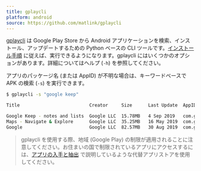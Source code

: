 ```yaml
---
title: gplaycli
platform: android
source: https://github.com/matlink/gplaycli
---
```


[gplaycli](https://github.com/matlink/gplaycli "gplaycli") は Google Play Store から Android アプリケーションを検索、インストール、アップデートするための Python ベースの CLI ツールです。[インストール手順](https://github.com/matlink/gplaycli#installation "gplaycli Installation") に従えば、実行できるようになります。gplaycli にはいくつかのオプションがあります。詳細についてはヘルプ (`-h`) を参照してください。

アプリのパッケージ名 (または AppID) が不明な場合は、キーワードベースで APK の検索 (`-s`) を実行できます。

```bash
$ gplaycli -s "google keep"

Title                          Creator     Size      Last Update  AppID                                    Version

Google Keep - notes and lists  Google LLC  15.78MB   4 Sep 2019   com.google.android.keep                  193510330
Maps - Navigate & Explore      Google LLC  35.25MB   16 May 2019  com.google.android.apps.maps             1016200134
Google                         Google LLC  82.57MB   30 Aug 2019  com.google.android.googlequicksearchbox  301008048
```

> gplaycli を使用する際、地域 (Google Play) の制限が適用されることに注意してください。お住まいの国で制限されているアプリにアクセスするには、[アプリの入手と抽出](../../techniques/android/MASTG-TECH-0003.md) で説明しているような代替アプリストアを使用してください。
